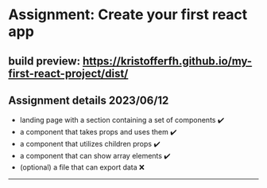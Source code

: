 # Assignment: Create your first react app
build preview: https://kristofferfh.github.io/my-first-react-project/dist/
---
## Assignment details 2023/06/12
* landing page with a section containing a set of components ✔️
* a component that takes props and uses them ✔️
* a component that utilizes children props ✔️
* a component that can show array elements ✔️
* (optional) a file that can export data ❌
---
